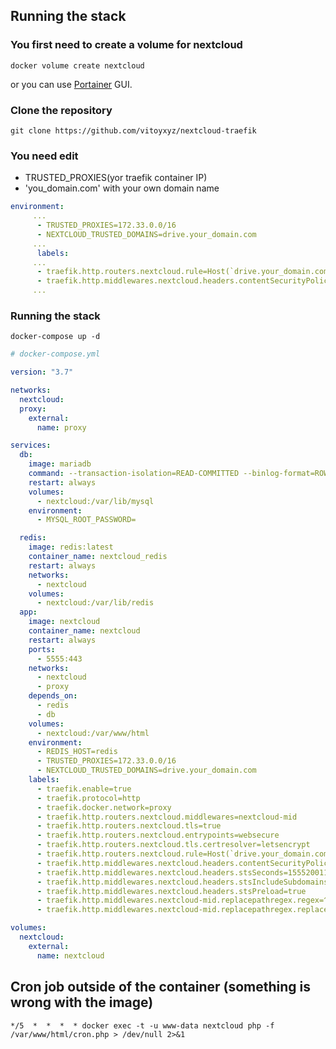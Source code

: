 ## Running the stack

### You first need to create a volume for nextcloud

```shell
docker volume create nextcloud
```

or you can use [Portainer](https://github.com/vitoyxyz/traefik-portainer) GUI.

### Clone the repository

```shell
git clone https://github.com/vitoyxyz/nextcloud-traefik

```

### You need edit

- TRUSTED_PROXIES(yor traefik container IP)
- 'you_domain.com' with your own domain name

```yml
environment:
     ...
      - TRUSTED_PROXIES=172.33.0.0/16
      - NEXTCLOUD_TRUSTED_DOMAINS=drive.your_domain.com
     ...
      labels:
     ...
      - traefik.http.routers.nextcloud.rule=Host(`drive.your_domain.com`)
      - traefik.http.middlewares.nextcloud.headers.contentSecurityPolicy=frame-ancestors 'self' your_domain.com *.your_domain.com
     ...

```

### Running the stack

```shell
docker-compose up -d
```

```yml
# docker-compose.yml

version: "3.7"

networks:
  nextcloud:
  proxy:
    external:
      name: proxy

services:
  db:
    image: mariadb
    command: --transaction-isolation=READ-COMMITTED --binlog-format=ROW
    restart: always
    volumes:
      - nextcloud:/var/lib/mysql
    environment:
      - MYSQL_ROOT_PASSWORD=

  redis:
    image: redis:latest
    container_name: nextcloud_redis
    restart: always
    networks:
      - nextcloud
    volumes:
      - nextcloud:/var/lib/redis
  app:
    image: nextcloud
    container_name: nextcloud
    restart: always
    ports:
      - 5555:443
    networks:
      - nextcloud
      - proxy
    depends_on:
      - redis
      - db
    volumes:
      - nextcloud:/var/www/html
    environment:
      - REDIS_HOST=redis
      - TRUSTED_PROXIES=172.33.0.0/16
      - NEXTCLOUD_TRUSTED_DOMAINS=drive.your_domain.com
    labels:
      - traefik.enable=true
      - traefik.protocol=http
      - traefik.docker.network=proxy
      - traefik.http.routers.nextcloud.middlewares=nextcloud-mid
      - traefik.http.routers.nextcloud.tls=true
      - traefik.http.routers.nextcloud.entrypoints=websecure
      - traefik.http.routers.nextcloud.tls.certresolver=letsencrypt
      - traefik.http.routers.nextcloud.rule=Host(`drive.your_domain.com`)
      - traefik.http.middlewares.nextcloud.headers.contentSecurityPolicy=frame-ancestors 'self' your_domain.com *.your_domain.com
      - traefik.http.middlewares.nextcloud.headers.stsSeconds=155520011
      - traefik.http.middlewares.nextcloud.headers.stsIncludeSubdomains=true
      - traefik.http.middlewares.nextcloud.headers.stsPreload=true
      - traefik.http.middlewares.nextcloud-mid.replacepathregex.regex=^/.well-known/ca(l|rd)dav
      - traefik.http.middlewares.nextcloud-mid.replacepathregex.replacement=/remote.php/dav/

volumes:
  nextcloud:
    external:
      name: nextcloud
```

## Cron job outside of the container (something is wrong with the image)

```shell
*/5  *  *  *  * docker exec -t -u www-data nextcloud php -f /var/www/html/cron.php > /dev/null 2>&1
```
